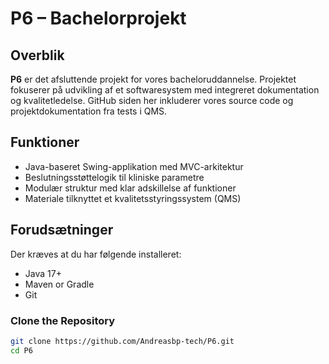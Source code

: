 # P6 – Bachelorprojekt

##  Overblik

**P6** er det afsluttende projekt for vores bacheloruddannelse. Projektet fokuserer på udvikling af et softwaresystem med integreret dokumentation og kvalitetledelse. GitHub siden her inkluderer vores source code og projektdokumentation fra tests i QMS.

##  Funktioner

- Java-baseret Swing-applikation med MVC-arkitektur  
- Beslutningsstøttelogik til kliniske parametre  
- Modulær struktur med klar adskillelse af funktioner  
- Materiale tilknyttet et kvalitetsstyringssystem (QMS)  


## Forudsætninger

Der kræves at du har følgende installeret: 
- Java 17+
- Maven or Gradle
- Git

### Clone the Repository

```bash
git clone https://github.com/Andreasbp-tech/P6.git
cd P6

